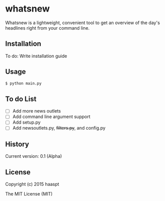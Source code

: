 # whatsnew

Whatsnew is a lightweight, convenient tool to get an overview of the day's headlines right from your command line.

## Installation

To do: Write installation guide

## Usage

```bash
$ python main.py
```
## To do List

- [ ] Add more news outlets
- [ ] Add command line argument support
- [ ] Add setup.py
- [ ] Add newsoutlets.py, ~~filters.py~~, and config.py

## History

Current version: 0.1 (Alpha)

## License

Copyright (c) 2015 haaspt

The MIT License (MIT)